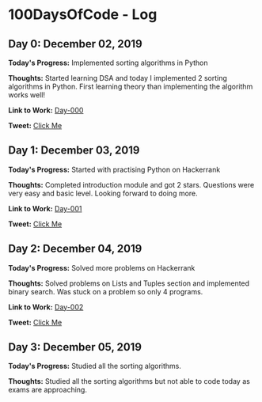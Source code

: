 # 100DaysOfCode - Log

## Day 0: December 02, 2019

**Today's Progress:** Implemented sorting algorithms in Python

**Thoughts:** Started learning DSA and today I implemented 2 sorting algorithms in Python. First learning theory than implementing the algorithm works well! 

**Link to Work:** [Day-000](Programs/Day000)

**Tweet:** [Click Me](https://twitter.com/burjwalcodes/status/1201579299758903297)


## Day 1: December 03, 2019

**Today's Progress:** Started with practising Python on Hackerrank

**Thoughts:** Completed introduction module and got 2 stars. Questions were very easy and basic level. Looking forward to doing more.

**Link to Work:** [Day-001](Programs/Day001)

**Tweet:** [Click Me](https://twitter.com/burjwalcodes/status/1201887119322443776)


## Day 2: December 04, 2019

**Today's Progress:** Solved more problems on Hackerrank 

**Thoughts:** Solved problems on Lists and Tuples section and implemented binary search. Was stuck on a problem so only 4 programs.

**Link to Work:** [Day-002](Programs/Day002)

**Tweet:** [Click Me](https://twitter.com/burjwalcodes/status/1202229411228971009)

## Day 3: December 05, 2019

**Today's Progress:** Studied all the sorting algorithms. 

**Thoughts:** Studied all the sorting algorithms but not able to code today as exams are approaching.


